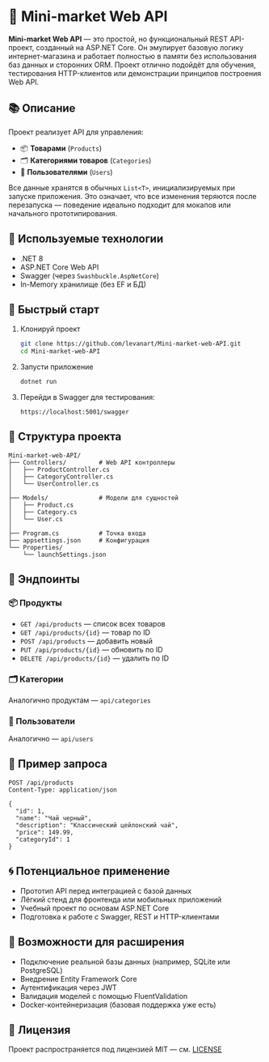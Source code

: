 
# 🛒 Mini-market Web API

**Mini-market Web API** — это простой, но функциональный REST API-проект, созданный на ASP.NET Core. Он эмулирует базовую логику интернет-магазина и работает полностью в памяти без использования баз данных и сторонних ORM. Проект отлично подойдёт для обучения, тестирования HTTP-клиентов или демонстрации принципов построения Web API.

## 📚 Описание

Проект реализует API для управления:

- 📦 **Товарами** (`Products`)
- 🗂 **Категориями товаров** (`Categories`)
- 👤 **Пользователями** (`Users`)

Все данные хранятся в обычных `List<T>`, инициализируемых при запуске приложения. Это означает, что все изменения теряются после перезапуска — поведение идеально подходит для мокапов или начального прототипирования.

## 🧰 Используемые технологии

- .NET 8
- ASP.NET Core Web API
- Swagger (через `Swashbuckle.AspNetCore`)
- In-Memory хранилище (без EF и БД)

## 🚀 Быстрый старт

1. Клонируй проект

   ```bash
   git clone https://github.com/levanart/Mini-market-web-API.git
   cd Mini-market-web-API
   ```

2. Запусти приложение

   ```bash
   dotnet run
   ```

3. Перейди в Swagger для тестирования:

   ```
   https://localhost:5001/swagger
   ```

## 🔧 Структура проекта

```
Mini-market-web-API/
├── Controllers/         # Web API контроллеры
│   ├── ProductController.cs
│   ├── CategoryController.cs
│   └── UserController.cs
│
├── Models/              # Модели для сущностей
│   ├── Product.cs
│   ├── Category.cs
│   └── User.cs
│
├── Program.cs           # Точка входа
├── appsettings.json     # Конфигурация
└── Properties/
    └── launchSettings.json
```

## 📡 Эндпоинты

### 📦 Продукты

- `GET /api/products` — список всех товаров
- `GET /api/products/{id}` — товар по ID
- `POST /api/products` — добавить новый
- `PUT /api/products/{id}` — обновить по ID
- `DELETE /api/products/{id}` — удалить по ID

### 🗂 Категории

Аналогично продуктам — `api/categories`

### 👤 Пользователи

Аналогично — `api/users`

## 🧪 Пример запроса

```http
POST /api/products
Content-Type: application/json

{
  "id": 1,
  "name": "Чай черный",
  "description": "Классический цейлонский чай",
  "price": 149.99,
  "categoryId": 1
}
```

## 🌀 Потенциальное применение

- Прототип API перед интеграцией с базой данных
- Лёгкий стенд для фронтенда или мобильных приложений
- Учебный проект по основам ASP.NET Core
- Подготовка к работе с Swagger, REST и HTTP-клиентами

## 🔮 Возможности для расширения

- Подключение реальной базы данных (например, SQLite или PostgreSQL)
- Внедрение Entity Framework Core
- Аутентификация через JWT
- Валидация моделей с помощью FluentValidation
- Docker-контейнеризация (базовая поддержка уже есть)

## 📄 Лицензия

Проект распространяется под лицензией MIT — см. [LICENSE](LICENSE)
